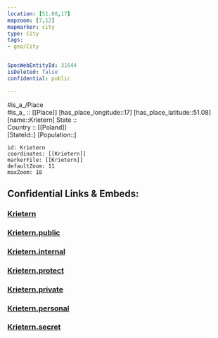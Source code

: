 ```yaml
---
location: [51.08,17] 
mapzoom: [7,12] 
mapmarker: city 
type: City
tags:
- geo/City


SpocWebEntityId: 31644
isDeleted: false
confidential: public

---
```

#is_a_/Place  
#is_a_ :: [[Place]] 
[has_place_longitude::17] 
[has_place_latitude::51.08] 
[name::Krietern] 
State ::  
Country :: [[Poland]]  
[StateId::] 
[Population::] 



```leaflet
id: Krietern
coordinates: [[Krietern]] 
markerFile: [[Krietern]] 
defaultZoom: 11 
maxZoom: 18
```


## Confidential Links & Embeds: 

### [Krietern](/_Standards/Earth/Continent/Europe/Europe~East/Poland/Provinces~Poland/Lower_Silesian/City/Krietern.md) 

### [Krietern.public](/_public/Earth/Continent/Europe/Europe~East/Poland/Provinces~Poland/Lower_Silesian/City/Krietern.public.md) 

### [Krietern.internal](/_internal/Earth/Continent/Europe/Europe~East/Poland/Provinces~Poland/Lower_Silesian/City/Krietern.internal.md) 

### [Krietern.protect](/_protect/Earth/Continent/Europe/Europe~East/Poland/Provinces~Poland/Lower_Silesian/City/Krietern.protect.md) 

### [Krietern.private](/_private/Earth/Continent/Europe/Europe~East/Poland/Provinces~Poland/Lower_Silesian/City/Krietern.private.md) 

### [Krietern.personal](/_personal/Earth/Continent/Europe/Europe~East/Poland/Provinces~Poland/Lower_Silesian/City/Krietern.personal.md) 

### [Krietern.secret](/_secret/Earth/Continent/Europe/Europe~East/Poland/Provinces~Poland/Lower_Silesian/City/Krietern.secret.md)

